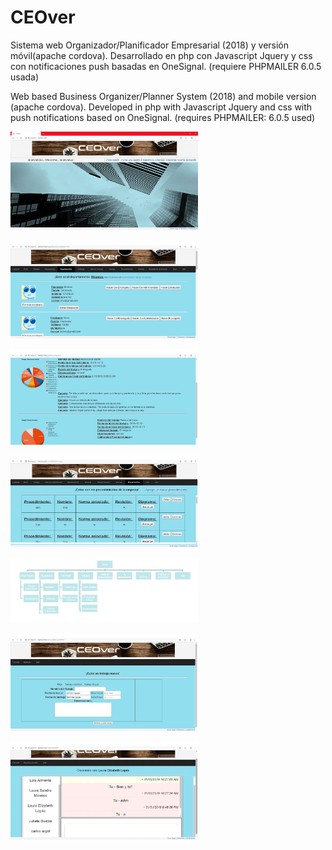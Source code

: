 # CEOver
Sistema web Organizador/Planificador Empresarial (2018) y versión móvil(apache cordova).
Desarrollado en php con Javascript Jquery y css con notificaciones push basadas en OneSignal.
(requiere PHPMAILER 6.0.5 usada)

Web based Business Organizer/Planner System (2018) and mobile version (apache cordova).
Developed in php with Javascript Jquery and css with push notifications based on OneSignal.
(requires PHPMAILER: 6.0.5 used)


<img
  src="Images from system/index.png"
  alt="Alt home"
  title="home"
  style="display: inline-block; margin: 0 auto; max-width: 300px">
  
  
  <img
  src="Images from system/admin_view.png"
  alt="Alt 2"
  title="home"
  style="display: inline-block; margin: 0 auto; max-width: 300px">
  
  <img
  src="Images from system/graficas-e.png"
  alt="Alt 3"
  title="home"
  style="display: inline-block; margin: 0 auto; max-width: 300px">
  
  <img
  src="Images from system/Company_procedures.png"
  alt="Alt 4"
  title="home"
  style="display: inline-block; margin: 0 auto; max-width: 300px">
    
  <img
  src="Images from system/navigation_map.png"
  alt="Alt"
  title="home"
  style="display: inline-block; margin: 0 auto; max-width: 300px">
  
  <img
  src="Images from system/trabajo_template.png"
  alt="Alt 5"
  title="home"
  style="display: inline-block; margin: 0 auto; max-width: 300px">
  
  <img
  src="Images from system/chat.png"
  alt="Alt 6"
  title="home"
  style="display: inline-block; margin: 0 auto; max-width: 300px">
